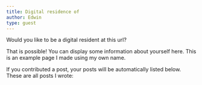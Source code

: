 ```yaml
---
title: Digital residence of
author: Edwin
type: guest
---
```


Would you like to be a digital resident at this url?

That is possible!
You can display some information about yourself here.
This is an example page I made using my own name.

If you contributed a post, your posts will be automatically listed below.
These are all posts I wrote:
